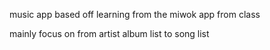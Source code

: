 
music app based off learning from the miwok app from class

mainly focus on from artist album list to song list
